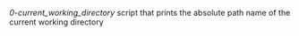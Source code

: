*0-current_working_directory* script that prints the absolute path name of the current working directory